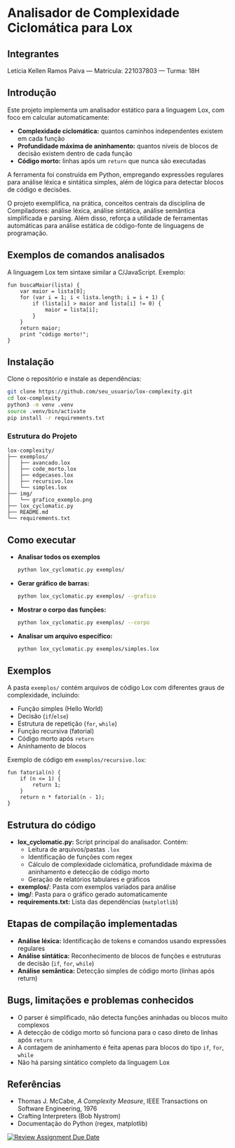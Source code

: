 # Analisador de Complexidade Ciclomática para Lox

## Integrantes

Letícia Kellen Ramos Paiva — Matrícula: 221037803 — Turma: 18H

## Introdução

Este projeto implementa um analisador estático para a linguagem Lox, com foco em calcular automaticamente:

- **Complexidade ciclomática:** quantos caminhos independentes existem em cada função
- **Profundidade máxima de aninhamento:** quantos níveis de blocos de decisão existem dentro de cada função
- **Código morto:** linhas após um `return` que nunca são executadas

A ferramenta foi construída em Python, empregando expressões regulares para análise léxica e sintática simples, além de lógica para detectar blocos de código e decisões.

O projeto exemplifica, na prática, conceitos centrais da disciplina de Compiladores: análise léxica, análise sintática, análise semântica simplificada e parsing. Além disso, reforça a utilidade de ferramentas automáticas para análise estática de código-fonte de linguagens de programação.

## Exemplos de comandos analisados

A linguagem Lox tem sintaxe similar a C/JavaScript. Exemplo:

```lox
fun buscaMaior(lista) {
    var maior = lista[0];
    for (var i = 1; i < lista.length; i = i + 1) {
        if (lista[i] > maior and lista[i] != 0) {
            maior = lista[i];
        }
    }
    return maior;
    print "código morto!";
}
```

## Instalação

Clone o repositório e instale as dependências:

```bash
git clone https://github.com/seu_usuario/lox-complexity.git
cd lox-complexity
python3 -m venv .venv
source .venv/bin/activate
pip install -r requirements.txt
```

### Estrutura do Projeto

```text
lox-complexity/
├── exemplos/
│   ├── avancado.lox
│   ├── code_morto.lox
│   ├── edgecases.lox
│   ├── recursivo.lox
│   └── simples.lox
├── img/
│   └── grafico_exemplo.png
├── lox_cyclomatic.py
├── README.md
└── requirements.txt
```

## Como executar

- **Analisar todos os exemplos**

  ```bash
  python lox_cyclomatic.py exemplos/
  ```

- **Gerar gráfico de barras:**

  ```bash
  python lox_cyclomatic.py exemplos/ --grafico
  ```

- **Mostrar o corpo das funções:**

  ```bash
  python lox_cyclomatic.py exemplos/ --corpo
  ```

- **Analisar um arquivo específico:**

  ```bash
  python lox_cyclomatic.py exemplos/simples.lox
  ```

## Exemplos

A pasta `exemplos/` contém arquivos de código Lox com diferentes graus de complexidade, incluindo:

- Função simples (Hello World)
- Decisão (`if`/`else`)
- Estrutura de repetição (`for`, `while`)
- Função recursiva (fatorial)
- Código morto após `return`
- Aninhamento de blocos

Exemplo de código em `exemplos/recursivo.lox`:

```lox
fun fatorial(n) {
    if (n <= 1) {
        return 1;
    }
    return n * fatorial(n - 1);
}
```

## Estrutura do código

- **lox_cyclomatic.py:** Script principal do analisador. Contém:
  - Leitura de arquivos/pastas `.lox`
  - Identificação de funções com regex
  - Cálculo de complexidade ciclomática, profundidade máxima de aninhamento e detecção de código morto
  - Geração de relatórios tabulares e gráficos
- **exemplos/**: Pasta com exemplos variados para análise
- **img/**: Pasta para o gráfico gerado automaticamente
- **requirements.txt:** Lista das dependências (`matplotlib`)

## Etapas de compilação implementadas

- **Análise léxica:** Identificação de tokens e comandos usando expressões regulares
- **Análise sintática:** Reconhecimento de blocos de funções e estruturas de decisão (`if`, `for`, `while`)
- **Análise semântica:** Detecção simples de código morto (linhas após return)

## Bugs, limitações e problemas conhecidos

- O parser é simplificado, não detecta funções aninhadas ou blocos muito complexos
- A detecção de código morto só funciona para o caso direto de linhas após `return`
- A contagem de aninhamento é feita apenas para blocos do tipo `if`, `for`, `while`
- Não há parsing sintático completo da linguagem Lox

## Referências

- Thomas J. McCabe, *A Complexity Measure*, IEEE Transactions on Software Engineering, 1976
- Crafting Interpreters (Bob Nystrom)
- Documentação do Python (regex, matplotlib)


[![Review Assignment Due Date](https://classroom.github.com/assets/deadline-readme-button-22041afd0340ce965d47ae6ef1cefeee28c7c493a6346c4f15d667ab976d596c.svg)](https://classroom.github.com/a/Hppw7Zh2)


